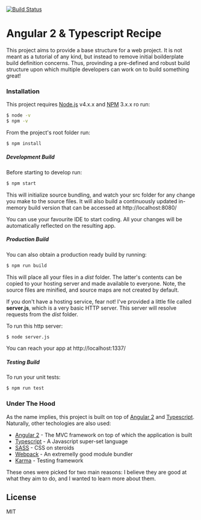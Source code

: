[![Build Status](https://travis-ci.org/rjmarques/angular2-typescript-recipe.svg?branch=master)](https://travis-ci.org/rjmarques/angular2-typescript-recipe)

# Angular 2 & Typescript Recipe

This project aims to provide a base structure for a web project. It is not meant as a tutorial of any kind, but instead to remove initial boilderplate build definition concerns. Thus, provinding a pre-defined and robust build structure upon which multiple developers can work on to build something great!

### Installation

This project requires [Node.js](https://nodejs.org/) v4.x.x and [NPM] 3.x.x ro run:

```sh
$ node -v
$ npm -v
```

From the project's root folder run:

```sh
$ npm install
```

##### Development Build

Before starting to develop run:

```sh
$ npm start
```

This will initialize source bundling, and watch your src folder for any change you make to the source files. It will also build a continuously updated in-memory build version that can be accessed at http://localhost:8080/

You can use your favourite IDE to start coding. All your changes will be automatically reflected on the resulting app.

##### Production Build

You can also obtain a production ready build by running:

```sh
$ npm run build
```

This will place all your files in a *dist* folder. The latter's contents can be copied to your hosting server and made available to everyone. Note, the source files are minified, and source maps are not created by default.

If you don't have a hosting service, fear not! I've provided a little file called **server.js**, which is a very basic HTTP server. This server will resolve requests from the *dist* folder.

To run this http server:

```sh
$ node server.js
```

You can reach your app at http://localhost:1337/

##### Testing Build

To run your unit tests:

```sh
$ npm run test
```

### Under The Hood

As the name implies, this project is built on top of [Angular 2] and [Typescript]. Naturally, other techologies are also used: 

* [Angular 2] - The MVC framework on top of which the application is built
* [Typescript] - A Javascript super-set language
* [SASS] - CSS on steroids
* [Webpack] - An extremelly good module bundler
* [Karma] - Testing framework

These ones were picked for two main reasons: I believe they are good at what they aim to do, and I wanted to learn more about them. 

License
----

MIT
    
   [Typescript]: <https://www.typescriptlang.org/>
   [Node.js]: <https://nodejs.org>
   [NPM]: <https://www.npmjs.com/>
   [Angular 2]: <https://angular.io/>
   [Webpack]: <https://webpack.github.io/>
   [SASS]: <http://sass-lang.com/>
   [Karma]: <https://karma-runner.github.io/1.0/index.html>
